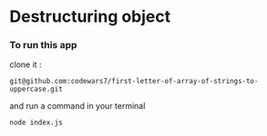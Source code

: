 # Destructuring object

### To run this app
clone it :
```
git@github.com:codewars7/first-letter-of-array-of-strings-to-uppercase.git
```

and run a command in your terminal
```
node index.js
```
